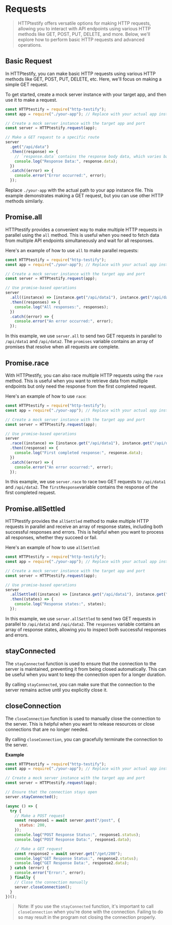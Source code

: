 # Requests

> HTTPtestify offers versatile options for making HTTP requests, allowing you to interact with API endpoints using various HTTP methods like GET, POST, PUT, DELETE, and more. Below, we'll explore how to perform basic HTTP requests and advanced operations.

## Basic Request

In HTTPtestify, you can make basic HTTP requests using various HTTP methods like GET, POST, PUT, DELETE, etc. Here, we'll focus on making a simple GET request.

To get started, create a mock server instance with your target app, and then use it to make a request.

```javascript
const HTTPtestify = require("http-testify");
const app = require("./your-app"); // Replace with your actual app instance

// Create a mock server instance with the target app and port
const server = HTTPtestify.request(app);

// Make a GET request to a specific route
server
  .get("/api/data")
  .then((response) => {
    // `response.data` contains the response body data, which varies based on the server's response content.
    console.log("Response Data:", response.data);
  })
  .catch((error) => {
    console.error("Error occurred:", error);
  });
```

Replace `./your-app` with the actual path to your app instance file. This example demonstrates making a GET request, but you can use other HTTP methods similarly.

## Promise.all

HTTPtestify provides a convenient way to make multiple HTTP requests in parallel using the `all` method. This is useful when you need to fetch data from multiple API endpoints simultaneously and wait for all responses.

Here's an example of how to use `all` to make parallel requests:

```javascript
const HTTPtestify = require("http-testify");
const app = require("./your-app"); // Replace with your actual app instance

// Create a mock server instance with the target app and port
const server = HTTPtestify.request(app);

// Use promise-based operations
server
  .all((instance) => [instance.get("/api/data1"), instance.get("/api/data2")])
  .then((responses) => {
    console.log("All responses:", responses);
  })
  .catch((error) => {
    console.error("An error occurred:", error);
  });
```

In this example, we use `server.all` to send two GET requests in parallel to `/api/data1` and `/api/data2`. The `promises` variable contains an array of promises that resolve when all requests are complete.

## Promise.race

With HTTPtestify, you can also race multiple HTTP requests using the `race` method. This is useful when you want to retrieve data from multiple endpoints but only need the response from the first completed request.

Here's an example of how to use `race`:

```javascript
const HTTPtestify = require("http-testify");
const app = require("./your-app"); // Replace with your actual app instance

// Create a mock server instance with the target app and port
const server = HTTPtestify.request(app);

// Use promise-based operations
server
  .race((instance) => [instance.get("/api/data1"), instance.get("/api/data2")])
  .then((response) => {
    console.log("First completed response:", response.data);
  })
  .catch((error) => {
    console.error("An error occurred:", error);
  });
```

In this example, we use `server.race` to race two GET requests to `/api/data1` and `/api/data2`. The `firstResponse`variable contains the response of the first completed request.

## Promise.allSettled

HTTPtestify provides the `allSettled` method to make multiple HTTP requests in parallel and receive an array of response states, including both successful responses and errors. This is helpful when you want to process all responses, whether they succeed or fail.

Here's an example of how to use `allSettled`:

```javascript
const HTTPtestify = require("http-testify");
const app = require("./your-app"); // Replace with your actual app instance

// Create a mock server instance with the target app and port
const server = HTTPtestify.request(app);

// Use promise-based operations
server
  .allSettled((instance) => [instance.get("/api/data1"), instance.get("/api/data2")])
  .then((states) => {
    console.log("Response states:", states);
  });
```

In this example, we use `server.allSettled` to send two GET requests in parallel to `/api/data1` and `/api/data2`. The `responses` variable contains an array of response states, allowing you to inspect both successful responses and errors.

## stayConnected

The `stayConnected` function is used to ensure that the connection to the server is maintained, preventing it from being closed automatically. This can be useful when you want to keep the connection open for a longer duration.

By calling `stayConnected`, you can make sure that the connection to the server remains active until you explicitly close it.

## closeConnection

The `closeConnection` function is used to manually close the connection to the server. This is helpful when you want to release resources or close connections that are no longer needed.

By calling `closeConnection`, you can gracefully terminate the connection to the server.


**Example**

```javascript
const HTTPtestify = require("http-testify");
const app = require("./your-app"); // Replace with your actual app instance

// Create a mock server instance with the target app and port
const server = HTTPtestify.request(app);

// Ensure that the connection stays open
server.stayConnected();

(async () => {
  try {
    // Make a POST request
    const response1 = await server.post("/post", {
      status: 200,
    });
    console.log("POST Response Status:", response1.status);
    console.log("POST Response Data:", response1.data);

    // Make a GET request
    const response2 = await server.get("/get/200");
    console.log("GET Response Status:", response2.status);
    console.log("GET Response Data:", response2.data);
  } catch (error) {
    console.error("Error:", error);
  } finally {
    // Close the connection manually
    server.closeConnection();
  }
})();

```
> Note: If you use the `stayConnected` function, it's important to call `closeConnection` when you're done with the connection. Failing to do so may result in the program not closing the connection properly.


